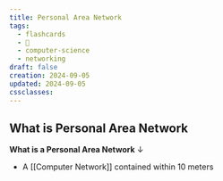 ```yaml
---
title: Personal Area Network
tags:
  - flashcards
  - 🌱
  - computer-science
  - networking
draft: false
creation: 2024-09-05
updated: 2024-09-05
cssclasses: 
---
```

## What is Personal Area Network

**What is a Personal Area Network**
↓
- A [[Computer Network]] contained within 10 meters
<!--SR:!2024-12-13,4,270-->
